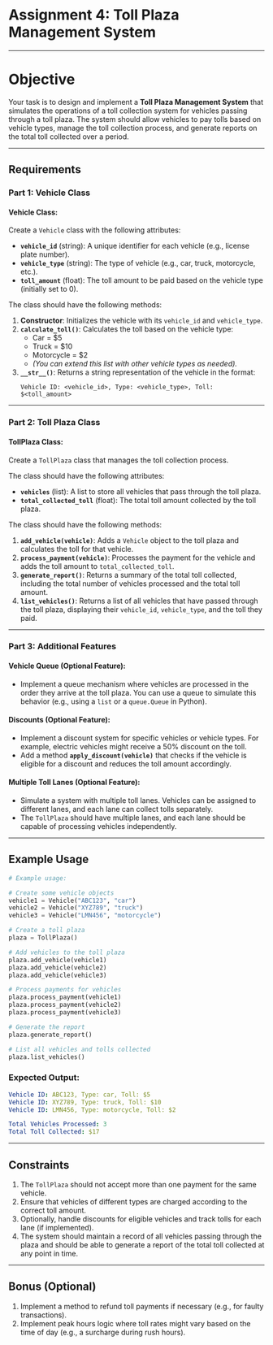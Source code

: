 # Assignment 4: Toll Plaza Management System

---

# Objective

Your task is to design and implement a **Toll Plaza Management System** that simulates the operations of a toll collection system for vehicles passing through a toll plaza. The system should allow vehicles to pay tolls based on vehicle types, manage the toll collection process, and generate reports on the total toll collected over a period.

---

## Requirements

### Part 1: Vehicle Class

#### Vehicle Class:

Create a `Vehicle` class with the following attributes:

- **`vehicle_id`** (string): A unique identifier for each vehicle (e.g., license plate number).
- **`vehicle_type`** (string): The type of vehicle (e.g., car, truck, motorcycle, etc.).
- **`toll_amount`** (float): The toll amount to be paid based on the vehicle type (initially set to 0).

The class should have the following methods:

1. **Constructor**: Initializes the vehicle with its `vehicle_id` and `vehicle_type`.
2. **`calculate_toll()`**: Calculates the toll based on the vehicle type:
    - Car = $5
    - Truck = $10
    - Motorcycle = $2
    - *(You can extend this list with other vehicle types as needed).*
3. **`__str__()`**: Returns a string representation of the vehicle in the format:
    ```
    Vehicle ID: <vehicle_id>, Type: <vehicle_type>, Toll: $<toll_amount>
    ```

---

### Part 2: Toll Plaza Class

#### TollPlaza Class:

Create a `TollPlaza` class that manages the toll collection process.

The class should have the following attributes:

- **`vehicles`** (list): A list to store all vehicles that pass through the toll plaza.
- **`total_collected_toll`** (float): The total toll amount collected by the toll plaza.

The class should have the following methods:

1. **`add_vehicle(vehicle)`**: Adds a `Vehicle` object to the toll plaza and calculates the toll for that vehicle.
2. **`process_payment(vehicle)`**: Processes the payment for the vehicle and adds the toll amount to `total_collected_toll`.
3. **`generate_report()`**: Returns a summary of the total toll collected, including the total number of vehicles processed and the total toll amount.
4. **`list_vehicles()`**: Returns a list of all vehicles that have passed through the toll plaza, displaying their `vehicle_id`, `vehicle_type`, and the toll they paid.

---

### Part 3: Additional Features

#### Vehicle Queue (Optional Feature):

- Implement a queue mechanism where vehicles are processed in the order they arrive at the toll plaza. You can use a queue to simulate this behavior (e.g., using a `list` or a `queue.Queue` in Python).

#### Discounts (Optional Feature):

- Implement a discount system for specific vehicles or vehicle types. For example, electric vehicles might receive a 50% discount on the toll.
- Add a method **`apply_discount(vehicle)`** that checks if the vehicle is eligible for a discount and reduces the toll amount accordingly.

#### Multiple Toll Lanes (Optional Feature):

- Simulate a system with multiple toll lanes. Vehicles can be assigned to different lanes, and each lane can collect tolls separately.
- The `TollPlaza` should have multiple lanes, and each lane should be capable of processing vehicles independently.

---

## Example Usage

```python
# Example usage:

# Create some vehicle objects
vehicle1 = Vehicle("ABC123", "car")
vehicle2 = Vehicle("XYZ789", "truck")
vehicle3 = Vehicle("LMN456", "motorcycle")

# Create a toll plaza
plaza = TollPlaza()

# Add vehicles to the toll plaza
plaza.add_vehicle(vehicle1)
plaza.add_vehicle(vehicle2)
plaza.add_vehicle(vehicle3)

# Process payments for vehicles
plaza.process_payment(vehicle1)
plaza.process_payment(vehicle2)
plaza.process_payment(vehicle3)

# Generate the report
plaza.generate_report()

# List all vehicles and tolls collected
plaza.list_vehicles()
```

### Expected Output:

```yaml
Vehicle ID: ABC123, Type: car, Toll: $5
Vehicle ID: XYZ789, Type: truck, Toll: $10
Vehicle ID: LMN456, Type: motorcycle, Toll: $2

Total Vehicles Processed: 3
Total Toll Collected: $17
```

---

## Constraints

1. The `TollPlaza` should not accept more than one payment for the same vehicle.
2. Ensure that vehicles of different types are charged according to the correct toll amount.
3. Optionally, handle discounts for eligible vehicles and track tolls for each lane (if implemented).
4. The system should maintain a record of all vehicles passing through the plaza and should be able to generate a report of the total toll collected at any point in time.

---

## Bonus (Optional)

1. Implement a method to refund toll payments if necessary (e.g., for faulty transactions).
2. Implement peak hours logic where toll rates might vary based on the time of day (e.g., a surcharge during rush hours).
